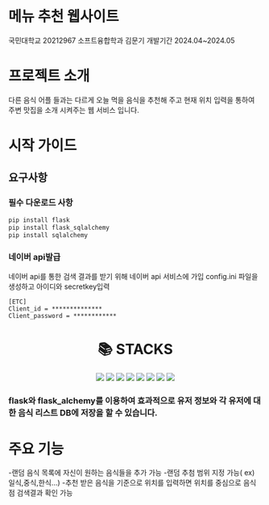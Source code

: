 <h1>메뉴 추천 웹사이트</h1>
국민대학교 20212967 소프트융합학과 김문기
개발기간 2024.04~2024.05

<h1>프로젝트 소개</h1>
다른 음식 어플 들과는 다르게 오늘 먹을 음식을 추천해 주고 현재 위치 입력을 통하여 주변 맛집을 소개 시켜주는 웹 서비스 입니다.

# 시작 가이드
## 요구사항

### 필수 다운로드 사항
```python
pip install flask
pip install flask_sqlalchemy
pip install sqlalchemy
```

### 네이버 api발급
네이버 api를 통한 검색 결과를 받기 위해 네이버 api 서비스에 가입
config.ini 파일을 생성하고 아이디와 secretkey입력
```
[ETC]
Client_id = **************
Client_password = ************
```

<div align=center><h1>📚 STACKS</h1>
<img src="https://img.shields.io/badge/python-3776AB?style=for-the-badge&logo=python&logoColor=white">
<img src="https://img.shields.io/badge/html5-E34F26?style=for-the-badge&logo=html5&logoColor=white"> 
<img src="https://img.shields.io/badge/css-1572B6?style=for-the-badge&logo=css3&logoColor=white"> 
<img src="https://img.shields.io/badge/javascript-F7DF1E?style=for-the-badge&logo=javascript&logoColor=black">
<img src="https://img.shields.io/badge/flask-000000?style=for-the-badge&logo=flask&logoColor=white">
<img src="https://img.shields.io/badge/github-181717?style=for-the-badge&logo=github&logoColor=white">
<img src="https://img.shields.io/badge/git-F05032?style=for-the-badge&logo=git&logoColor=white">
<img src="https://img.shields.io/badge/fontawesome-339AF0?style=for-the-badge&logo=fontawesome&logoColor=white">
</div>

### flask와 flask_alchemy를 이용하여 효과적으로 유저 정보와 각 유저에 대한 음식 리스트 DB에 저장을 할 수 있습니다.

# 주요 기능
-랜덤 음식 목록에 자신이 원하는 음식들을 추가 가능
-랜덤 추첨 범위 지정 가능( ex) 일식,중식,한식...)
-추천 받은 음식을 기준으로 위치를 입력하면 위치를 중심으로 음식점 검색결과 확인 가능

